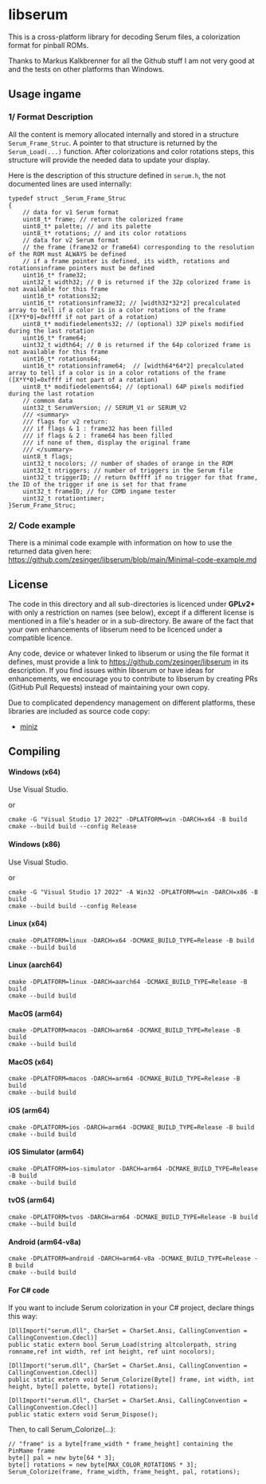 # libserum
This is a cross-platform library for decoding Serum files, a colorization format for pinball ROMs.

Thanks to Markus Kalkbrenner for all the Github stuff I am not very good at and the tests on other platforms than Windows.

## Usage ingame

### 1/ Format Description

All the content is memory allocated internally and stored in a structure `Serum_Frame_Struc`.
A pointer to that structure is returned by the `Serum_Load(...)` function. After colorizations and color rotations steps, this structure will provide the needed data to update your display.

Here is the description of this structure defined in `serum.h`, the not documented lines are used internally:
```
typedef struct _Serum_Frame_Struc
{
	// data for v1 Serum format
	uint8_t* frame; // return the colorized frame
	uint8_t* palette; // and its palette
	uint8_t* rotations; // and its color rotations
	// data for v2 Serum format
	// the frame (frame32 or frame64) corresponding to the resolution of the ROM must ALWAYS be defined
	// if a frame pointer is defined, its width, rotations and rotationsinframe pointers must be defined
	uint16_t* frame32;
	uint32_t width32; // 0 is returned if the 32p colorized frame is not available for this frame
	uint16_t* rotations32;
	uint16_t* rotationsinframe32; // [width32*32*2] precalculated array to tell if a color is in a color rotations of the frame ([X*Y*0]=0xffff if not part of a rotation)
	uint8_t* modifiedelements32; // (optional) 32P pixels modified during the last rotation
	uint16_t* frame64;
	uint32_t width64; // 0 is returned if the 64p colorized frame is not available for this frame
	uint16_t* rotations64;
	uint16_t* rotationsinframe64;  // [width64*64*2] precalculated array to tell if a color is in a color rotations of the frame ([X*Y*0]=0xffff if not part of a rotation)
	uint8_t* modifiedelements64; // (optional) 64P pixels modified during the last rotation
	// common data
	uint32_t SerumVersion; // SERUM_V1 or SERUM_V2
	/// <summary>
	/// flags for v2 return:
	/// if flags & 1 : frame32 has been filled
	/// if flags & 2 : frame64 has been filled
	/// if none of them, display the original frame
	/// </summary>
	uint8_t flags;
	uint32_t nocolors; // number of shades of orange in the ROM
	uint32_t ntriggers; // number of triggers in the Serum file
	uint32_t triggerID; // return 0xffff if no trigger for that frame, the ID of the trigger if one is set for that frame
	uint32_t frameID; // for CDMD ingame tester
	uint32_t rotationtimer; 
}Serum_Frame_Struc;

```

### 2/ Code example

There is a minimal code example with information on how to use the returned data given here:
https://github.com/zesinger/libserum/blob/main/Minimal-code-example.md

## License 
The code in this directory and all sub-directories is licenced under **GPLv2+** with only a restriction on names (see below), except if a different license is
mentioned in a file's header or in a sub-directory. Be aware of the fact that your own enhancements of libserum need to
be licenced under a compatible licence.

Any code, device or whatever linked to libserum or using the file format it defines, must provide a link to https://github.com/zesinger/libserum in its description.
If you find issues within libserum or have ideas for enhancements, we encourage you to contribute to libserum by creating PRs (GitHub Pull Requests) instead of maintaining your own copy.

Due to complicated dependency management on different platforms, these libraries are included as source code copy:
* [miniz](https://github.com/richgel999/miniz)

## Compiling

#### Windows (x64)
Use Visual Studio.

or

```shell
cmake -G "Visual Studio 17 2022" -DPLATFORM=win -DARCH=x64 -B build
cmake --build build --config Release
```

#### Windows (x86)
Use Visual Studio.

or

```shell
cmake -G "Visual Studio 17 2022" -A Win32 -DPLATFORM=win -DARCH=x86 -B build
cmake --build build --config Release
```

#### Linux (x64)
```shell
cmake -DPLATFORM=linux -DARCH=x64 -DCMAKE_BUILD_TYPE=Release -B build
cmake --build build
```

#### Linux (aarch64)
```shell
cmake -DPLATFORM=linux -DARCH=aarch64 -DCMAKE_BUILD_TYPE=Release -B build
cmake --build build
```

#### MacOS (arm64)
```shell
cmake -DPLATFORM=macos -DARCH=arm64 -DCMAKE_BUILD_TYPE=Release -B build
cmake --build build
```

#### MacOS (x64)
```shell
cmake -DPLATFORM=macos -DARCH=arm64 -DCMAKE_BUILD_TYPE=Release -B build
cmake --build build
```

#### iOS (arm64)
```shell
cmake -DPLATFORM=ios -DARCH=arm64 -DCMAKE_BUILD_TYPE=Release -B build
cmake --build build
```

#### iOS Simulator (arm64)
```shell
cmake -DPLATFORM=ios-simulator -DARCH=arm64 -DCMAKE_BUILD_TYPE=Release -B build
cmake --build build
```

#### tvOS (arm64)
```shell
cmake -DPLATFORM=tvos -DARCH=arm64 -DCMAKE_BUILD_TYPE=Release -B build
cmake --build build
```

#### Android (arm64-v8a)
```shell
cmake -DPLATFORM=android -DARCH=arm64-v8a -DCMAKE_BUILD_TYPE=Release -B build
cmake --build build
```

#### For C# code
If you want to include Serum colorization in your C# project, declare things this way:

```
[DllImport("serum.dll", CharSet = CharSet.Ansi, CallingConvention = CallingConvention.Cdecl)]
public static extern bool Serum_Load(string altcolorpath, string romname,ref int width, ref int height, ref uint nocolors);

[DllImport("serum.dll", CharSet = CharSet.Ansi, CallingConvention = CallingConvention.Cdecl)]
public static extern void Serum_Colorize(Byte[] frame, int width, int height, byte[] palette, byte[] rotations);

[DllImport("serum.dll", CharSet = CharSet.Ansi, CallingConvention = CallingConvention.Cdecl)]
public static extern void Serum_Dispose();
```

Then, to call Serum_Colorize(...):

```
// "frame" is a byte[frame_width * frame_height] containing the PinMame frame
byte[] pal = new byte[64 * 3];
byte[] rotations = new byte[MAX_COLOR_ROTATIONS * 3];
Serum_Colorize(frame, frame_width, frame_height, pal, rotations);
```
